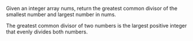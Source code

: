 Given an integer array nums, return the greatest common divisor of the smallest number and largest number in nums.

The greatest common divisor of two numbers is the largest positive integer that evenly divides both numbers.
